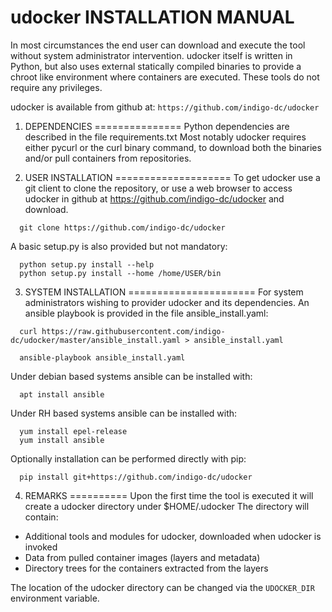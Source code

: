 udocker INSTALLATION MANUAL
===========================
In most circumstances the end user can download and execute the tool without
system administrator intervention. udocker itself is written in Python, but 
also uses external statically compiled binaries to provide a chroot like
environment where containers are executed. These tools do not require any
privileges.

udocker is available from github at: `https://github.com/indigo-dc/udocker`

1. DEPENDENCIES
===============
Python dependencies are described in the file requirements.txt
Most notably udocker requires either pycurl or the curl binary command,
to download both the binaries and/or pull containers from repositories.

2. USER INSTALLATION
====================
To get udocker use a git client to clone the repository, or use a web browser 
to access udocker in github at https://github.com/indigo-dc/udocker and download.

```
  git clone https://github.com/indigo-dc/udocker
```

A basic setup.py is also provided but not mandatory:

```
  python setup.py install --help
  python setup.py install --home /home/USER/bin
```

3. SYSTEM INSTALLATION
======================
For system administrators wishing to provider udocker and its dependencies. 
An ansible playbook is provided in the file ansible_install.yaml:

```
  curl https://raw.githubusercontent.com/indigo-dc/udocker/master/ansible_install.yaml > ansible_install.yaml

  ansible-playbook ansible_install.yaml

```

Under debian based systems ansible can be installed with:

```
  apt install ansible
```

Under RH based systems ansible can be installed with:

```
  yum install epel-release 
  yum install ansible
```

Optionally installation can be performed directly with pip:

```
  pip install git+https://github.com/indigo-dc/udocker
```

4. REMARKS
==========
Upon the first time the tool is executed it will create a udocker directory 
under $HOME/.udocker The directory will contain:

* Additional tools and modules for udocker, downloaded when udocker is invoked 
* Data from pulled container images (layers and metadata)
* Directory trees for the containers extracted from the layers

The location of the udocker directory can be changed via the `UDOCKER_DIR`
environment variable. 
